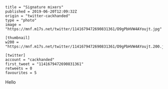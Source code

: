 ```
title = "Signature mixers"
published = 2019-06-20T12:09:32Z
origin = "twitter-cackhanded"
type = "photo"
image = "https://mnf.m17s.net/twitter/1141679472690831361/D9gPbHVW4AYoujt.jpg"

[thumbnail]
w200 = "https://mnf.m17s.net/twitter/1141679472690831361/D9gPbHVW4AYoujt.200.jpg"

[twitter]
account = "cackhanded"
first_tweet = "1141679472690831361"
retweets = 0
favourites = 5
```

Hello

<p class='image'><img src='https://mnf.m17s.net/twitter/1141679472690831361/D9gPbHVW4AYoujt.jpg' alt=''></p>

